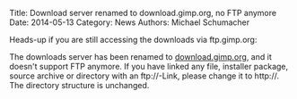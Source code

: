 Title: Download server renamed to download.gimp.org, no FTP anymore
Date: 2014-05-13
Category: News
Authors: Michael Schumacher

Heads-up if you are still accessing the downloads via ftp.gimp.org:

The downloads server has been renamed to [download.gimp.org](http://download.gimp.org/), and it doesn't support FTP anymore. If you have linked any file, installer package, source archive or directory with an ftp://-Link, please change it to http://. The directory structure is unchanged.
